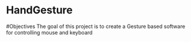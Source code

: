 # HandGesture
#Objectives
The goal of this project is to create a Gesture based software for controlling mouse and keyboard
